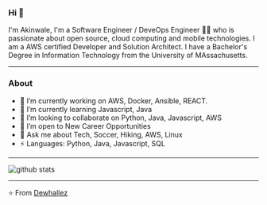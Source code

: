 ### Hi 👋
I'm Akinwale, I'm a Software Engineer / DeveOps Engineer 👨‍💻 who is passionate about open source, cloud computing and mobile technologies. I am a AWS certified Developer and Solution Architect. I have a Bachelor's Degree in Information Technology from the University of MAssachusetts.

---------------------------------------------------------------------------------------------------------------------------------------------------------------------------------
### About

- 🔭 I’m currently working on AWS, Docker, Ansible, REACT.
- 🌱 I’m currently learning Javascript, Java
- 👯 I’m looking to collaborate on Python, Java, Javascript, AWS
- 🤔 I’m open to New Career Opportunities
- 💬 Ask me about Tech, Soccer, Hiking, AWS, Linux
- ⚡ Languages: Python, Java, Javascript, SQL

---------------------------------------------------------------------------------------------------------------------------------------------------------------------------------

![github stats](https://github-readme-stats.vercel.app/api?username=dewhallez&show_icons=true)

---------------------------------------------------------------------------------------------------------------------------------------------------------------------------------


⭐️ From [Dewhallez](https://github.com/dewhallez)
